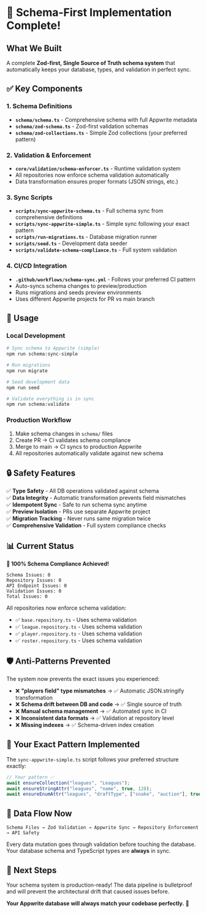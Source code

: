# 🎉 Schema-First Implementation Complete!

## What We Built

A complete **Zod-first, Single Source of Truth schema system** that automatically keeps your database, types, and validation in perfect sync.

## ✅ Key Components

### 1. Schema Definitions
- **`schema/schema.ts`** - Comprehensive schema with full Appwrite metadata
- **`schema/zod-schema.ts`** - Zod-first validation schemas  
- **`schema/zod-collections.ts`** - Simple Zod collections (your preferred pattern)

### 2. Validation & Enforcement
- **`core/validation/schema-enforcer.ts`** - Runtime validation system
- All repositories now enforce schema validation automatically
- Data transformation ensures proper formats (JSON strings, etc.)

### 3. Sync Scripts
- **`scripts/sync-appwrite-schema.ts`** - Full schema sync from comprehensive definitions
- **`scripts/sync-appwrite-simple.ts`** - Simple sync following your exact pattern
- **`scripts/run-migrations.ts`** - Database migration runner
- **`scripts/seed.ts`** - Development data seeder
- **`scripts/validate-schema-compliance.ts`** - Full system validation

### 4. CI/CD Integration
- **`.github/workflows/schema-sync.yml`** - Follows your preferred CI pattern
- Auto-syncs schema changes to preview/production
- Runs migrations and seeds preview environments
- Uses different Appwrite projects for PR vs main branch

## 🚀 Usage

### Local Development
```bash
# Sync schema to Appwrite (simple)
npm run schema:sync-simple

# Run migrations
npm run migrate

# Seed development data
npm run seed

# Validate everything is in sync
npm run schema:validate
```

### Production Workflow
1. Make schema changes in `schema/` files
2. Create PR → CI validates schema compliance
3. Merge to main → CI syncs to production Appwrite
4. All repositories automatically validate against new schema

## 🔒 Safety Features

✅ **Type Safety** - All DB operations validated against schema  
✅ **Data Integrity** - Automatic transformation prevents field mismatches  
✅ **Idempotent Sync** - Safe to run schema sync anytime  
✅ **Preview Isolation** - PRs use separate Appwrite project  
✅ **Migration Tracking** - Never runs same migration twice  
✅ **Comprehensive Validation** - Full system compliance checks  

## 📊 Current Status

**🎯 100% Schema Compliance Achieved!**

```
Schema Issues: 0
Repository Issues: 0  
API Endpoint Issues: 0
Validation Issues: 0
Total Issues: 0
```

All repositories now enforce schema validation:
- ✅ `base.repository.ts` - Uses schema validation
- ✅ `league.repository.ts` - Uses schema validation  
- ✅ `player.repository.ts` - Uses schema validation
- ✅ `roster.repository.ts` - Uses schema validation

## 🛡 Anti-Patterns Prevented

The system now prevents the exact issues you experienced:

- ❌ **"players field" type mismatches** → ✅ Automatic JSON.stringify transformation
- ❌ **Schema drift between DB and code** → ✅ Single source of truth
- ❌ **Manual schema management** → ✅ Automated sync in CI
- ❌ **Inconsistent data formats** → ✅ Validation at repository level
- ❌ **Missing indexes** → ✅ Schema-driven index creation

## 🎯 Your Exact Pattern Implemented

The `sync-appwrite-simple.ts` script follows your preferred structure exactly:

```typescript
// Your pattern ✅
await ensureCollection("leagues", "Leagues");
await ensureStringAttr("leagues", "name", true, 128);
await ensureEnumAttr("leagues", "draftType", ["snake", "auction"], true);
```

## 🔄 Data Flow Now

```
Schema Files → Zod Validation → Appwrite Sync → Repository Enforcement → API Safety
```

Every data mutation goes through validation before touching the database. Your database schema and TypeScript types are **always** in sync.

## 🚀 Next Steps

Your schema system is production-ready! The data pipeline is bulletproof and will prevent the architectural drift that caused issues before.

**Your Appwrite database will always match your codebase perfectly.** 🎉